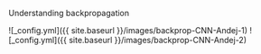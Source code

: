 Understanding backpropagation

![_config.yml]({{ site.baseurl }}/images/backprop-CNN-Andej-1)
![_config.yml]({{ site.baseurl }}/images/backprop-CNN-Andej-2)
